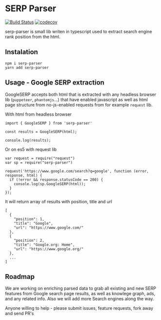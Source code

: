 # SERP Parser

[![Build Status](https://travis-ci.org/zlurad/serp-parser.svg?branch=master)](https://travis-ci.org/zlurad/serp-parser) [![codecov](https://codecov.io/gh/zlurad/serp-parser/branch/master/graph/badge.svg)](https://codecov.io/gh/zlurad/serp-parser)

serp-parser is small lib writen in typescript used to extract search engine rank position from the html. 

## Instalation

```
npm i serp-parser
yarn add serp-parser
```

## Usage - Google SERP extraction

GoogleSERP accepts both html that is extracted with any headless browser lib (`puppeteer`, `phantomjs`...) that have enabled javascript as well as html page structure from no-js-enabled requests from for example `request` lib.

With html from headless browser
```
import { GoogleSERP } from 'serp-parser'

const results = GoogleSERP(html);

console.log(results);
```

Or on es5 with request lib
```
var request = require("request")
var sp = require("serp-parser")

request('https://www.google.com/search?q=google', function (error, response, html) {
  if (!error && response.statusCode == 200) {
    console.log(sp.GoogleSERP(html));
  }
});
```

It will return array of results with position, title and url
```
[
  {
    "position": 1,
    "title": "Google",
    "url": "https://www.google.com/"
  },
  {
    "position": 2,
    "title": "Google.org: Home",
    "url": "https://www.google.org/"
  },
  ...
]
```

## Roadmap

We are working on enriching parsed data to grab all existing and new SERP features from Google search page results, as well as knowlege graph, ads, and any related info. Also we will add more Search engines along the way.

Anyone willing to help - please submit issues, feature requests, fork away and send PR's
